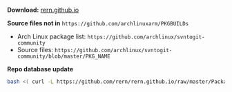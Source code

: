 **Download:** [rern.github.io](https://rern.github.io)

**Source files not in** `https://github.com/archlinuxarm/PKGBUILDs`
  - Arch Linux package list: `https://github.com/archlinux/svntogit-community`
  - Source files: `https://github.com/archlinux/svntogit-community/blob/master/PKG_NAME`

**Repo database update**
```sh
bash <( curl -L https://github.com/rern/rern.github.io/raw/master/Packages/repoupdate.sh )
```
